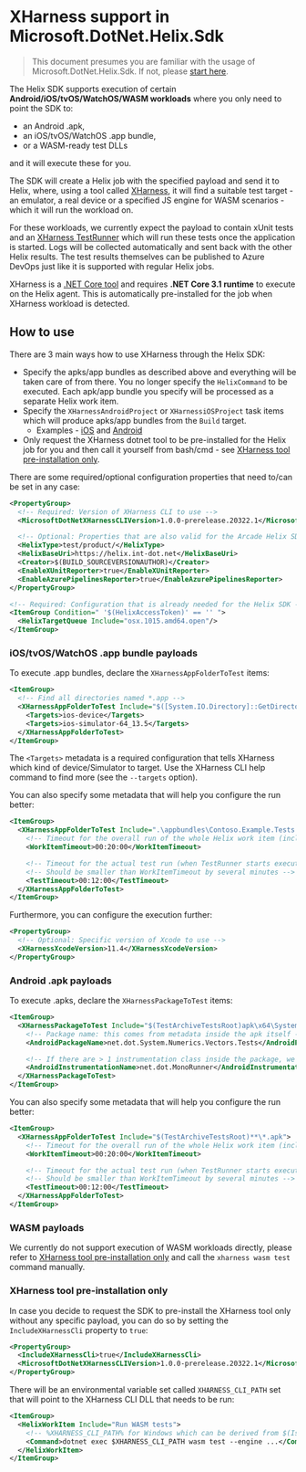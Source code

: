 # XHarness support in Microsoft.DotNet.Helix.Sdk

> This document presumes you are familiar with the usage of Microsoft.DotNet.Helix.Sdk. If not, please [start here](https://github.com/dotnet/arcade/blob/master/src/Microsoft.DotNet.Helix/Sdk/Readme.md).

The Helix SDK supports execution of certain **Android/iOS/tvOS/WatchOS/WASM workloads** where you only need to point the SDK to:
  - an Android .apk,
  - an iOS/tvOS/WatchOS .app bundle,
  - or a WASM-ready test DLLs

and it will execute these for you.

The SDK will create a Helix job with the specified payload and send it to Helix, where, using a tool called [XHarness](https://github.com/dotnet/xharness), it will find a suitable test target - an emulator, a real device or a specified JS engine for WASM scenarios - which it will run the workload on.

For these workloads, we currently expect the payload to contain xUnit tests and an [XHarness TestRunner](https://github.com/dotnet/xharness#test-runners) which will run these tests once the application is started.
Logs will be collected automatically and sent back with the other Helix results.
The test results themselves can be published to Azure DevOps just like it is supported with regular Helix jobs.

XHarness is a [.NET Core tool](https://docs.microsoft.com/en-us/dotnet/core/tools/global-tools) and requires **.NET Core 3.1 runtime** to execute on the Helix agent.
This is automatically pre-installed for the job when XHarness workload is detected.

## How to use

There are 3 main ways how to use XHarness through the Helix SDK:
- Specify the apks/app bundles as described above and everything will be taken care of from there. You no longer specify the `HelixCommand` to be executed. Each apk/app bundle you specify will be processed as a separate Helix work item.
- Specify the `XHarnessAndroidProject` or `XHarnessiOSProject` task items which will produce apks/app bundles from the `Build` target.
  - Examples - [iOS](https://github.com/dotnet/arcade/blob/master/tests/XHarness/XHarness.TestAppBundle.proj) and [Android](https://github.com/dotnet/arcade/blob/master/tests/XHarness/XHarness.TestApk.proj)
- Only request the XHarness dotnet tool to be pre-installed for the Helix job for you and then call it yourself from bash/cmd - see [XHarness tool pre-installation only](#xharness-tool-pre-installation-only).

There are some required/optional configuration properties that need to/can be set in any case:

```xml
<PropertyGroup>
  <!-- Required: Version of XHarness CLI to use -->
  <MicrosoftDotNetXHarnessCLIVersion>1.0.0-prerelease.20322.1</MicrosoftDotNetXHarnessCLIVersion>

  <!-- Optional: Properties that are also valid for the Arcade Helix SDK -->
  <HelixType>test/product/</HelixType>
  <HelixBaseUri>https://helix.int-dot.net</HelixBaseUri>
  <Creator>$(BUILD_SOURCEVERSIONAUTHOR)</Creator>
  <EnableXUnitReporter>true</EnableXUnitReporter>
  <EnableAzurePipelinesReporter>true</EnableAzurePipelinesReporter>
</PropertyGroup>

<!-- Required: Configuration that is already needed for the Helix SDK -->
<ItemGroup Condition=" '$(HelixAccessToken)' == '' ">
  <HelixTargetQueue Include="osx.1015.amd64.open"/>
</ItemGroup>
```

### iOS/tvOS/WatchOS .app bundle payloads

To execute .app bundles, declare the `XHarnessAppFolderToTest` items:

```xml
<ItemGroup>
  <!-- Find all directories named *.app -->
  <XHarnessAppFolderToTest Include="$([System.IO.Directory]::GetDirectories('$(TestArchiveTestsRoot)', '*.app', System.IO.SearchOption.AllDirectories))">
    <Targets>ios-device</Targets>
    <Targets>ios-simulator-64_13.5</Targets>
  </XHarnessAppFolderToTest>
</ItemGroup>
```

The `<Targets>` metadata is a required configuration that tells XHarness which kind of device/Simulator to target.
Use the XHarness CLI help command to find more (see the `--targets` option).

You can also specify some metadata that will help you configure the run better:

```xml
<ItemGroup>
  <XHarnessAppFolderToTest Include=".\appbundles\Contoso.Example.Tests.app">
    <!-- Timeout for the overall run of the whole Helix work item (including Simulator booting, app installation..) -->
    <WorkItemTimeout>00:20:00</WorkItemTimeout>

    <!-- Timeout for the actual test run (when TestRunner starts execution of tests) -->
    <!-- Should be smaller than WorkItemTimeout by several minutes -->
    <TestTimeout>00:12:00</TestTimeout>
  </XHarnessAppFolderToTest>
</ItemGroup>
```

Furthermore, you can configure the execution further:

```xml
<PropertyGroup>
  <!-- Optional: Specific version of Xcode to use -->
  <XHarnessXcodeVersion>11.4</XHarnessXcodeVersion>
</PropertyGroup>
```

### Android .apk payloads

To execute .apks, declare the `XHarnessPackageToTest` items:

```xml
<ItemGroup>
  <XHarnessPackageToTest Include="$(TestArchiveTestsRoot)apk\x64\System.Numerics.Vectors.Tests.apk">
    <!-- Package name: this comes from metadata inside the apk itself -->
    <AndroidPackageName>net.dot.System.Numerics.Vectors.Tests</AndroidPackageName>

    <!-- If there are > 1 instrumentation class inside the package, we need to know the name of which to use -->
    <AndroidInstrumentationName>net.dot.MonoRunner</AndroidInstrumentationName>
  </XHarnessPackageToTest>
</ItemGroup>
```

You can also specify some metadata that will help you configure the run better:

```xml
<ItemGroup>
  <XHarnessAppFolderToTest Include="$(TestArchiveTestsRoot)**\*.apk">
    <!-- Timeout for the overall run of the whole Helix work item (including Simulator booting, app installation..) -->
    <WorkItemTimeout>00:20:00</WorkItemTimeout>

    <!-- Timeout for the actual test run (when TestRunner starts execution of tests) -->
    <!-- Should be smaller than WorkItemTimeout by several minutes -->
    <TestTimeout>00:12:00</TestTimeout>
  </XHarnessAppFolderToTest>
</ItemGroup>
```

### WASM payloads

We currently do not support execution of WASM workloads directly, please refer to [XHarness tool pre-installation only](#xharness-tool-pre-installation-only) and call the `xharness wasm test` command manually.

### XHarness tool pre-installation only

In case you decide to request the SDK to pre-install the XHarness tool only without any specific payload, you can do so by setting the `IncludeXHarnessCli` property to `true`:

```xml
<PropertyGroup>
  <IncludeXHarnessCli>true</IncludeXHarnessCli>
  <MicrosoftDotNetXHarnessCLIVersion>1.0.0-prerelease.20322.1</MicrosoftDotNetXHarnessCLIVersion>
</PropertyGroup>
```

There will be an environmental variable set called `XHARNESS_CLI_PATH` set that will point to the XHarness CLI DLL that needs to be run:

```xml
<ItemGroup>
  <HelixWorkItem Include="Run WASM tests">
    <!-- %XHARNESS_CLI_PATH% for Windows which can be derived from $(IsPosixShell) property -->
    <Command>dotnet exec $XHARNESS_CLI_PATH wasm test --engine ...</Command>
  </HelixWorkItem>
</ItemGroup>
```
